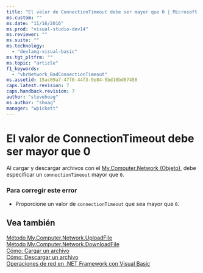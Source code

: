 ```yaml
---
title: "El valor de ConnectionTimeout debe ser mayor que 0 | Microsoft Docs"
ms.custom: ""
ms.date: "11/16/2016"
ms.prod: "visual-studio-dev14"
ms.reviewer: ""
ms.suite: ""
ms.technology: 
  - "devlang-visual-basic"
ms.tgt_pltfrm: ""
ms.topic: "article"
f1_keywords: 
  - "vbrNetwork_BadConnectionTimeout"
ms.assetid: 15ac09a7-47f0-44f3-9e84-5bd10bd07450
caps.latest.revision: 7
caps.handback.revision: 7
author: "stevehoag"
ms.author: "shoag"
manager: "wpickett"
---
```

# El valor de ConnectionTimeout debe ser mayor que 0
Al cargar y descargar archivos con el [My.Computer.Network \(Objeto\)](/dotnet/visual-basic/language-reference/objects/my-computer-network-object), debe especificar un `connectionTimeout` mayor que `0`.  
  
### Para corregir este error  
  
-   Proporcione un valor de `connectionTimeout` que sea mayor que `0`.  
  
## Vea también  
 [Método My.Computer.Network.UploadFile](http://msdn.microsoft.com/es-es/5505ea3e-3dbd-460b-9f8f-62c84c0a4de6)   
 [Método My.Computer.Network.DownloadFile](http://msdn.microsoft.com/es-es/aeb7ed8f-1ac9-4242-ae57-9f35914eb329)   
 [Cómo: Cargar un archivo](../Topic/How%20to:%20Upload%20a%20File%20in%20Visual%20Basic.md)   
 [Cómo: Descargar un archivo](../Topic/How%20to:%20Download%20a%20File%20in%20Visual%20Basic.md)   
 [Operaciones de red en .NET Framework con Visual Basic](http://msdn.microsoft.com/es-es/c5379021-44ef-4d6a-acf5-e951fdcab6b2)